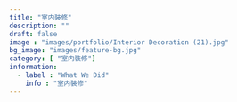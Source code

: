 ```yaml
---
title: "室内裝修"
description: ""
draft: false
image : "images/portfolio/Interior Decoration (21).jpg"
bg_image: "images/feature-bg.jpg"
category: [ "室内裝修"]
information:
  - label : "What We Did"
    info : "室内裝修"
---
```



